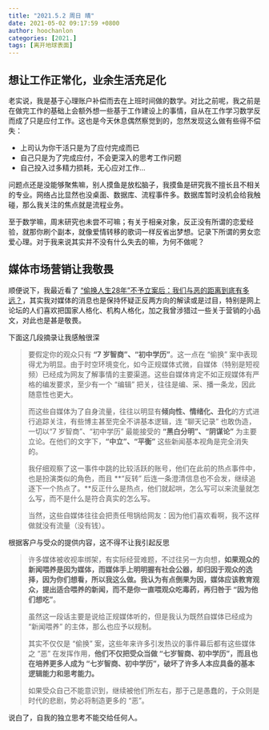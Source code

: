 ```yaml
---
title: "2021.5.2 周日 晴"
date: 2021-05-02 09:17:59 +0800
author: hoochanlon
categories: [2021.]
tags: [离开地球表面]
---
```


## 想让工作正常化，业余生活充足化

老实说，我是基于心理账户补偿而去在上班时间做的数学。对比之前呢，我之前是在做完工作的基础上会额外想一些基于工作建设上的事情，自从在工作学习数学反而成了只是应付工作。这也是今天休息偶然察觉到的，忽然发现这么做有些得不偿失：

* 上司认为你干活只是为了应付完成而已
* 自己只是为了完成应付，不会更深入的思考工作问题
* 自己投入过多精力损耗，无心应对工作...

问题点还是没能够聚焦嘛，别人摸鱼是放松脑子，我摸鱼是研究我不擅长且不相关的专业。网络占比显然也没桌面、数据库、流程事件多。数据库暂时没机会给我触碰，那么我关注的焦点就是流程业务。

至于数学嘛，周末研究也未尝不可嘛；有关于相亲对象，反正没有所谓的恋爱经验，就那你刷个副本，就像爱情转移的歌词一样反省出梦想。记录下所谓的男女恋爱心理。对于我来说其实并不没有什么失去的嘛，为何不做呢？

 <!-- more -->

## 媒体市场营销让我敬畏

顺便说下，我最近看了 [“偷换人生28年”不予立案后：我们与恶的距离到底有多远？](http://www.360doc.com/content/21/0421/21/71770510_973484134.shtml)，其实我对媒体的消息也是保持怀疑正反两方向的解读或是过目，特别是网上论坛的人们喜欢把国家人格化、机构人格化，加之我曾涉猎过一些关于营销的小品文，对此也是甚是敬畏。

下面这几段摘录让我感触很深

> 要假定你的观众只有 **“7 岁智商”、“初中学历”**。这一点在 “偷换” 案中表现得尤为明显。由于时空环境变化，如今正规媒体式微，自媒体（特别是短视频）已经成为网友了解事情的主要渠道。这些自媒体肯定不如正规媒体有严格的编发要求，至少有一个 “编辑” 把关，往往是编、采、播一条龙，因此随意性也更大。
>
> 而这些自媒体为了自身流量，往往以明显有**倾向性、情绪化、丑化**的方式进行追踪关注，有些博主甚至完全不讲基本逻辑，连 “聊天记录” 也敢伪造，一切以“7 岁智商”、“初中学历” 最能接受的 **“黑白分明”、“阴谋论”** 为主要立论。在他们的文字下，**“中立”、“平衡”** 这些新闻基本视角是完全消失的。
>
> 我仔细观察了这一事件中跳的比较活跃的账号，他们在此前的热点事件中，也是扮演类似的角色，而且 **“反转” 后连一条澄清信息也不会发，继续追逐下一个热点了。**反正什么是热点，他们就起哄，怎么写可以来流量就怎么写，而不是什么是符合真实的怎么写。
>
> 当然，这些自媒体往往会把责任甩锅给网友：因为他们喜欢看啊，我不这样做就没有流量（没有钱）。

根据客户与受众的提供内容，这不得不让我引起反思

> 许多媒体被收视率绑架，有实际经营难题，不过往另一方向想，**如果观众的新闻喂养是因为媒体，而媒体手上明明握有社会公器，却归因于观众的选择，因为你们想看，所以我这么做。我认为有点倒果为因，媒体应该教育观众，提出适合喂养的新闻，而不是你一直喂观众吃毒药，再归咎于 “因为他们想吃”**。
>
> 虽然这一段话主要是说给正规媒体听的，但是我认为既然自媒体已经成为 “新闻喂养” 的主体，那么也应予以规制。
>
> 其实不仅仅是 “偷换” 案，这些年来许多引发热议的事件幕后都有这些媒体之 “恶” 在发挥作用，**他们不仅把受众当做 “七岁智商、初中学历”，而且也在培养更多人成为 “七岁智商、初中学历”，破坏了许多人本应具备的基本逻辑能力和思考能力。**
>
> 如果受众自己不能意识到，继续被他们所左右，那于己是愚蠢的，于众则是时代的悲剧，势必将制造更多的 “恶”。

说白了，自我的独立思考不能交给任何人。

